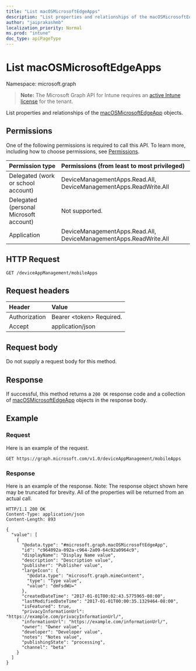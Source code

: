 ```yaml
---
title: "List macOSMicrosoftEdgeApps"
description: "List properties and relationships of the macOSMicrosoftEdgeApp objects."
author: "jaiprakashmb"
localization_priority: Normal
ms.prod: "intune"
doc_type: apiPageType
---
```


# List macOSMicrosoftEdgeApps

Namespace: microsoft.graph

> **Note:** The Microsoft Graph API for Intune requires an [active Intune license](https://go.microsoft.com/fwlink/?linkid=839381) for the tenant.

List properties and relationships of the [macOSMicrosoftEdgeApp](../resources/intune-apps-macosmicrosoftedgeapp.md) objects.

## Permissions
One of the following permissions is required to call this API. To learn more, including how to choose permissions, see [Permissions](/graph/permissions-reference).

|Permission type|Permissions (from least to most privileged)|
|:---|:---|
|Delegated (work or school account)|DeviceManagementApps.Read.All, DeviceManagementApps.ReadWrite.All|
|Delegated (personal Microsoft account)|Not supported.|
|Application|DeviceManagementApps.Read.All, DeviceManagementApps.ReadWrite.All|

## HTTP Request
<!-- {
  "blockType": "ignored"
}
-->
``` http
GET /deviceAppManagement/mobileApps
```

## Request headers
|Header|Value|
|:---|:---|
|Authorization|Bearer &lt;token&gt; Required.|
|Accept|application/json|

## Request body
Do not supply a request body for this method.

## Response
If successful, this method returns a `200 OK` response code and a collection of [macOSMicrosoftEdgeApp](../resources/intune-apps-macosmicrosoftedgeapp.md) objects in the response body.

## Example

### Request
Here is an example of the request.

<!-- { "blockType": "request" , "name" : "intune_apps_macosmicrosoftedgeapp_list_list_macosmicrosoftedgeapps" }-->
``` http
GET https://graph.microsoft.com/v1.0/deviceAppManagement/mobileApps
```

### Response
Here is an example of the response. Note: The response object shown here may be truncated for brevity. All of the properties will be returned from an actual call.

<!-- { "blockType": "response" , "@odata.type" : "Edm.String" }-->
``` http
HTTP/1.1 200 OK
Content-Type: application/json
Content-Length: 893

{
  "value": [
    {
      "@odata.type": "#microsoft.graph.macOSMicrosoftEdgeApp",
      "id": "c964092a-092a-c964-2a09-64c92a0964c9",
      "displayName": "Display Name value",
      "description": "Description value",
      "publisher": "Publisher value",
      "largeIcon": {
        "@odata.type": "microsoft.graph.mimeContent",
        "type": "Type value",
        "value": "dmFsdWU="
      },
      "createdDateTime": "2017-01-01T00:02:43.5775965-08:00",
      "lastModifiedDateTime": "2017-01-01T00:00:35.1329464-08:00",
      "isFeatured": true,
      "privacyInformationUrl": "https://example.com/privacyInformationUrl/",
      "informationUrl": "https://example.com/informationUrl/",
      "owner": "Owner value",
      "developer": "Developer value",
      "notes": "Notes value",
      "publishingState": "processing",
      "channel": "beta"
    }
  ]
}
```

